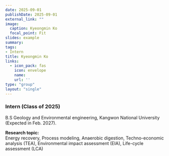 ```yaml
---
date: 2025-09-01
publishDate: 2025-09-01
external_link: ""
image:
  caption: Kyeongmin Ko
  focal_point: Fit
slides: example
summary:
tags:
- Intern
title: Kyeongmin Ko
links:
  - icon_pack: fas
    icon: envelope
    name: 
    url: ''
type: "group"
layout: "single"
---
```


### Intern (Class of 2025) ###
B.S Geology and Environmental engineering, Kangwon National University (Expected in Feb. 2027).

**Research topic:**
<br>
Energy recovery, Process modeling, Anaerobic digestion, Techno-economic analysis (TEA), Environmental impact assessment (EIA), Life-cycle assessment (LCA)
